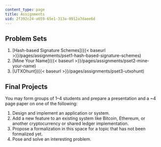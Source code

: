 ```yaml
---
content_type: page
title: Assignments
uid: 2f392c24-a659-65e1-313a-0912a7daee6d
---
```


Problem Sets
------------

1.  [Hash-based Signature Schemes]({{< baseurl >}}/pages/assignments/pset1-hash-based-signature-schemes)
2.  [Mine Your Name]({{< baseurl >}}/pages/assignments/pset2-mine-your-name)
3.  [UTXOhunt]({{< baseurl >}}/pages/assignments/pset3-utxohunt)

Final Projects
--------------

You may form groups of 1–4 students and prepare a presentation and a ~4 page paper on one of the following:

1.  Design and implement an application or system.
2.  Add a new feature to an existing system like Bitcoin, Ethereum, or another cryptocurrency or shared ledger implementation.
3.  Propose a formalization in this space for a topic that has not been formalized yet.
4.  Pose and solve an interesting problem.